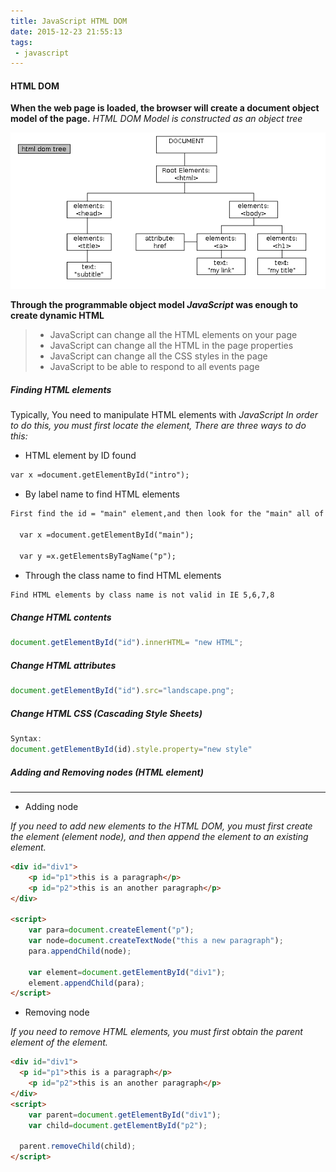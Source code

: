 ```yaml
---
title: JavaScript HTML DOM
date: 2015-12-23 21:55:13
tags:
 - javascript
---
```

#### HTML DOM

**When the web page is loaded, the browser will create a document object model of the page.**
_HTML DOM Model is constructed as an object tree_

![html-tree](images/html-dom-tree.png)

**Through the programmable object model _JavaScript_ was enough to create dynamic HTML**


> - JavaScript can change all the HTML elements on your page
> -  JavaScript can change all the HTML in the page properties
> -  JavaScript can change all the CSS styles in the page
> -  JavaScript to be able to respond to all events page

##### Finding HTML elements
Typically, You need to manipulate HTML elements with _JavaScript_
_In order to do this, you must first locate the element, There are three ways to do this:_

 * HTML element by ID found
 
```html
var x =document.getElementById("intro");
```

* By label name to find HTML elements

```html
First find the id = "main" element,and then look for the "main" all of the elements

  var x =document.getElementById("main");

  var y =x.getElementsByTagName("p");

```

 * Through the class name to find HTML elements

```html
Find HTML elements by class name is not valid in IE 5,6,7,8
```

##### Change HTML contents

```javascript
document.getElementById("id").innerHTML= "new HTML";
```

##### Change HTML attributes

```javascript
document.getElementById("id").src="landscape.png";
```

##### Change HTML CSS (Cascading Style Sheets)

```javascript
Syntax:
document.getElementById(id).style.property="new style"
```
##### Adding and Removing nodes (HTML element)
----
 - Adding node

<!--more-->

_If you need to add new elements to the HTML DOM, you must first create the element (element node), and then append the element to an existing element._

```html
<div id="div1">
	<p id="p1">this is a paragraph</p>
	<p id="p2">this is an another paragraph</p>
</div>

<script>
	var para=document.createElement("p");
	var node=document.createTextNode("this a new paragraph");
	para.appendChild(node);

	var element=document.getElementById("div1");
	element.appendChild(para);
</script>
```

- Removing node

_If you need to remove HTML elements, you must first obtain the parent element of the element._

```html
<div id="div1">
  <p id="p1">this is a paragraph</p>
	<p id="p2">this is an another paragraph</p>
</div>
<script>
	var parent=document.getElementById("div1");
	var child=document.getElementById("p2");

  parent.removeChild(child);
</script>
```

